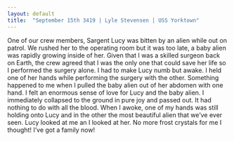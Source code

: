 ```yaml
---
layout: default
title:  "September 15th 3419 | Lyle Stevensen | USS Yorktown"
---
```


<p>One of our crew members, Sargent Lucy was bitten by an alien while out on patrol. We rushed her to the operating room but it was too late, a baby alien was rapidly growing inside of her. Given that I was a skilled surgeon back on Earth, the crew agreed that I was the only one that could save her life so I performed the surgery alone. I had to make Lucy numb but awake. I held one of her hands while performing the surgery with the other. Something happened to me when I pulled the baby alien out of her abdomen with one hand. I felt an enormous sense of love for Lucy and the baby alien. I immediately collapsed to the ground in pure joy and passed out. It had nothing to do with all the blood. When I awoke, one of my hands was still holding onto Lucy and in the other the most beautiful alien that we’ve ever seen. Lucy looked at me an I looked at her. No more frost crystals for me I thought! I’ve got a family now!</p>


<!--more-->



